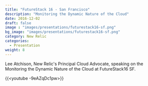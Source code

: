 ```yaml
---
title: "FutureStack 16 - San Francisco"
description: "Monitoring the Dynamic Nature of the Cloud"
date: 2016-12-02
draft: false
image : "images/presentations/futurestack16-sf.png"
bg_image: "images/presentations/futurestack16-sf.png"
category: New Relic
categories:
  - Presentation
weight: 8
---
```


Lee Atchison, New Relic's Principal Cloud Advocate, speaking on the Monitoring the Dynamic Nature of the Cloud at FutureStack16 SF.

{{<youtube -9eAZqDc1pw>}}

